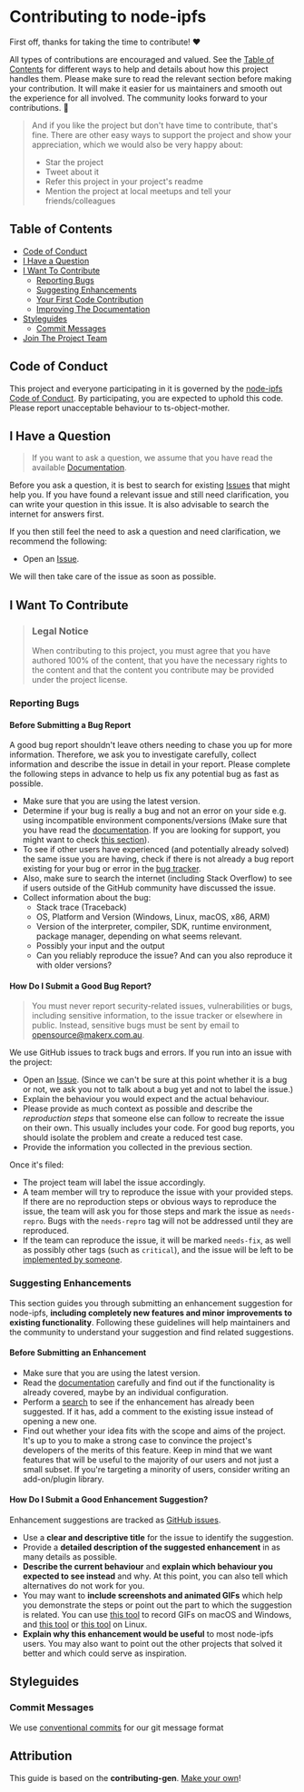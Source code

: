 <!-- omit in toc -->

# Contributing to node-ipfs

First off, thanks for taking the time to contribute! ❤️

All types of contributions are encouraged and valued. See the [Table of Contents](#table-of-contents) for different ways to help and details about how this project handles them. Please make sure to read the relevant section before making your contribution. It will make it easier for us maintainers and smooth out the experience for all involved. The community looks forward to your contributions. 🎉

> And if you like the project but don't have time to contribute, that's fine. There are other easy ways to support the project and show your appreciation, which we would also be very happy about:
>
> - Star the project
> - Tweet about it
> - Refer this project in your project's readme
> - Mention the project at local meetups and tell your friends/colleagues

<!-- omit in toc -->

## Table of Contents

- [Code of Conduct](#code-of-conduct)
- [I Have a Question](#i-have-a-question)
- [I Want To Contribute](#i-want-to-contribute)
  - [Reporting Bugs](#reporting-bugs)
  - [Suggesting Enhancements](#suggesting-enhancements)
  - [Your First Code Contribution](#your-first-code-contribution)
  - [Improving The Documentation](#improving-the-documentation)
- [Styleguides](#styleguides)
  - [Commit Messages](#commit-messages)
- [Join The Project Team](#join-the-project-team)

## Code of Conduct

This project and everyone participating in it is governed by the
[node-ipfs Code of Conduct](https://github.com/MakerXStudio/node-ipfs/master/CODE_OF_CONDUCT.md).
By participating, you are expected to uphold this code. Please report unacceptable behaviour
to ts-object-mother.

## I Have a Question

> If you want to ask a question, we assume that you have read the available [Documentation](https://github.com/MakerXStudio/node-ipfs/wiki).

Before you ask a question, it is best to search for existing [Issues](https://github.com/MakerXStudio/node-ipfs/issues) that might help you. If you have found a relevant issue and still need clarification, you can write your question in this issue. It is also advisable to search the internet for answers first.

If you then still feel the need to ask a question and need clarification, we recommend the following:

- Open an [Issue](https://github.com/MakerXStudio/node-ipfs/issues/new).

We will then take care of the issue as soon as possible.

## I Want To Contribute

> ### Legal Notice <!-- omit in toc -->
>
> When contributing to this project, you must agree that you have authored 100% of the content, that you have the necessary rights to the content and that the content you contribute may be provided under the project license.

### Reporting Bugs

<!-- omit in toc -->

#### Before Submitting a Bug Report

A good bug report shouldn't leave others needing to chase you up for more information. Therefore, we ask you to investigate carefully, collect information and describe the issue in detail in your report. Please complete the following steps in advance to help us fix any potential bug as fast as possible.

- Make sure that you are using the latest version.
- Determine if your bug is really a bug and not an error on your side e.g. using incompatible environment components/versions (Make sure that you have read the [documentation](https://github.com/MakerXStudio/node-ipfs/wiki). If you are looking for support, you might want to check [this section](#i-have-a-question)).
- To see if other users have experienced (and potentially already solved) the same issue you are having, check if there is not already a bug report existing for your bug or error in the [bug tracker](https://github.com/MakerXStudio/node-ipfs/issues?q=label%3Abug).
- Also, make sure to search the internet (including Stack Overflow) to see if users outside of the GitHub community have discussed the issue.
- Collect information about the bug:
  - Stack trace (Traceback)
  - OS, Platform and Version (Windows, Linux, macOS, x86, ARM)
  - Version of the interpreter, compiler, SDK, runtime environment, package manager, depending on what seems relevant.
  - Possibly your input and the output
  - Can you reliably reproduce the issue? And can you also reproduce it with older versions?

<!-- omit in toc -->

#### How Do I Submit a Good Bug Report?

> You must never report security-related issues, vulnerabilities or bugs, including sensitive information, to the issue tracker or elsewhere in public. Instead, sensitive bugs must be sent by email to <opensource@makerx.com.au>.

<!-- You may add a PGP key to allow the messages to be sent encrypted as well. -->

We use GitHub issues to track bugs and errors. If you run into an issue with the project:

- Open an [Issue](https://github.com/MakerXStudio/node-ipfs/issues/new). (Since we can't be sure at this point whether it is a bug or not, we ask you not to talk about a bug yet and not to label the issue.)
- Explain the behaviour you would expect and the actual behaviour.
- Please provide as much context as possible and describe the _reproduction steps_ that someone else can follow to recreate the issue on their own. This usually includes your code. For good bug reports, you should isolate the problem and create a reduced test case.
- Provide the information you collected in the previous section.

Once it's filed:

- The project team will label the issue accordingly.
- A team member will try to reproduce the issue with your provided steps. If there are no reproduction steps or obvious ways to reproduce the issue, the team will ask you for those steps and mark the issue as `needs-repro`. Bugs with the `needs-repro` tag will not be addressed until they are reproduced.
- If the team can reproduce the issue, it will be marked `needs-fix`, as well as possibly other tags (such as `critical`), and the issue will be left to be [implemented by someone](#your-first-code-contribution).

### Suggesting Enhancements

This section guides you through submitting an enhancement suggestion for node-ipfs, **including completely new features and minor improvements to existing functionality**. Following these guidelines will help maintainers and the community to understand your suggestion and find related suggestions.

<!-- omit in toc -->

#### Before Submitting an Enhancement

- Make sure that you are using the latest version.
- Read the [documentation](https://github.com/MakerXStudio/node-ipfs/wiki) carefully and find out if the functionality is already covered, maybe by an individual configuration.
- Perform a [search](https://github.com/MakerXStudio/node-ipfs/issues) to see if the enhancement has already been suggested. If it has, add a comment to the existing issue instead of opening a new one.
- Find out whether your idea fits with the scope and aims of the project. It's up to you to make a strong case to convince the project's developers of the merits of this feature. Keep in mind that we want features that will be useful to the majority of our users and not just a small subset. If you're targeting a minority of users, consider writing an add-on/plugin library.

<!-- omit in toc -->

#### How Do I Submit a Good Enhancement Suggestion?

Enhancement suggestions are tracked as [GitHub issues](https://github.com/MakerXStudio/node-ipfs/issues).

- Use a **clear and descriptive title** for the issue to identify the suggestion.
- Provide a **detailed description of the suggested enhancement** in as many details as possible.
- **Describe the current behaviour** and **explain which behaviour you expected to see instead** and why. At this point, you can also tell which alternatives do not work for you.
- You may want to **include screenshots and animated GIFs** which help you demonstrate the steps or point out the part to which the suggestion is related. You can use [this tool](https://www.cockos.com/licecap/) to record GIFs on macOS and Windows, and [this tool](https://github.com/colinkeenan/silentcast) or [this tool](https://github.com/GNOME/byzanz) on Linux.
- **Explain why this enhancement would be useful** to most node-ipfs users. You may also want to point out the other projects that solved it better and which could serve as inspiration.

## Styleguides

### Commit Messages

We use [conventional commits](https://www.conventionalcommits.org/en/v1.0.0/) for our git message format

<!-- omit in toc -->

## Attribution

This guide is based on the **contributing-gen**. [Make your own](https://github.com/bttger/contributing-gen)!
